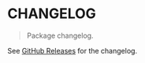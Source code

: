 # CHANGELOG

> Package changelog.

See [GitHub Releases](https://github.com/stdlib-js/regexp-filename-windows/releases) for the changelog.